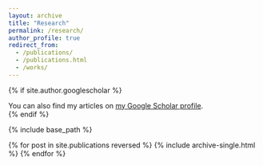 ```yaml
---
layout: archive
title: "Research"
permalink: /research/
author_profile: true
redirect_from:
  - /publications/
  - /publications.html
  - /works/
---
```


{% if site.author.googlescholar %}
  <div class="wordwrap">You can also find my articles on <a href="{{site.author.googlescholar}}">my Google Scholar profile</a>.</div>
{% endif %}

{% include base_path %}

{% for post in site.publications reversed %}
  {% include archive-single.html %}
{% endfor %}
